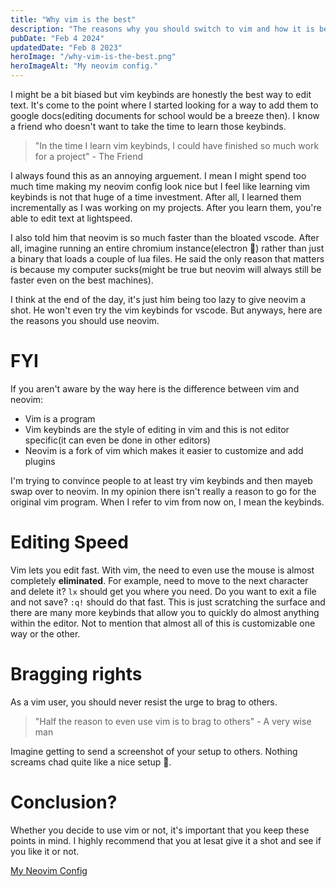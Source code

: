 ```yaml
---
title: "Why vim is the best"
description: "The reasons why you should switch to vim and how it is better"
pubDate: "Feb 4 2024"
updatedDate: "Feb 8 2023"
heroImage: "/why-vim-is-the-best.png"
heroImageAlt: "My neovim config."
---
```


I might be a bit biased but vim keybinds are honestly the best way to edit text. It's come to the point where I started looking for a way to add them to google docs(editing documents for school would be a breeze then). I know a friend who doesn't want to take the time to learn those keybinds.

> "In the time I learn vim keybinds, I could have finished so much work for a project"
> \- The Friend

I always found this as an annoying arguement. I mean I might spend too much time making my neovim config look nice but I feel like learning vim keybinds is not that huge of a time investment. After all, I learned them incrementally as I was working on my projects. After you learn them, you're able to edit text at lightspeed.

I also told him that neovim is so much faster than the bloated vscode. After all, imagine running an entire chromium instance(electron 💩) rather than just a binary that loads a couple of lua files. He said the only reason that matters is because my computer sucks(might be true but neovim will always still be faster even on the best machines).

I think at the end of the day, it's just him being too lazy to give neovim a shot. He won't even try the vim keybinds for vscode. But anyways, here are the reasons you should use neovim. 

# FYI

If you aren't aware by the way here is the difference between vim and neovim:
- Vim is a program
- Vim keybinds are the style of editing in vim and this is not editor specific(it can even be done in other editors)
- Neovim is a fork of vim which makes it easier to customize and add plugins

I'm trying to convince people to at least try vim keybinds and then mayeb swap over to neovim. In my opinion there isn't really a reason to go for the original vim program. When I refer to vim from now on, I mean the keybinds.

# Editing Speed

Vim lets you edit fast. With vim, the need to even use the mouse is almost completely **eliminated**. For example, need to move to the next character and delete it? `lx` should get you where you need. Do you want to exit a file and not save? `:q!` should do that fast. This is just scratching the surface and there are many more keybinds that allow you to quickly do almost anything within the editor. Not to mention that almost all of this is customizable one way or the other.

# Bragging rights

As a vim user, you should never resist the urge to brag to others.

> "Half the reason to even use vim is to brag to others"
> \- A very wise man

Imagine getting to send a screenshot of your setup to others. Nothing screams chad quite like a nice setup 🗿.

# Conclusion?

Whether you decide to use vim or not, it's important that you keep these points in mind. I highly recommend that you at lesat give it a shot and see if you like it or not.

[My Neovim Config](https://github.com/errorcodezero/dotfiles/tree/main/dot_config/nvim)
